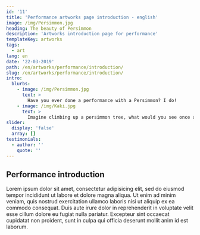 ```yaml
---
id: '11'
title: 'Performance artworks page introduction - english'
image: /img/Persimmon.jpg
heading: The beauty of Persimmon
description: 'Artworks introduction page for performance'
templateKey: artworks
tags:
  - art
lang: en
date: '22-03-2019'
path: /en/artworks/performance/introduction/
slug: /en/artworks/performance/introduction/
intro:
  blurbs:
    - image: /img/Persimmon.jpg
      text: >
        Have you ever done a performance with a Persimmon? I do!
    - image: /img/Kaki.jpg
      text: >
        Imagine climbing up a persimmon tree, what would you see once at the top?
slider:
  display: 'false'
  array: []
testimonials:
  - author: ''
    quote: ''
---
```


## Performance introduction

Lorem ipsum dolor sit amet, consectetur adipisicing elit, sed do eiusmod tempor incididunt ut labore et dolore magna aliqua. Ut enim ad minim veniam, quis nostrud exercitation ullamco laboris nisi ut aliquip ex ea commodo consequat. Duis aute irure dolor in reprehenderit in voluptate velit esse cillum dolore eu fugiat nulla pariatur. Excepteur sint occaecat cupidatat non proident, sunt in culpa qui officia deserunt mollit anim id est laborum.
